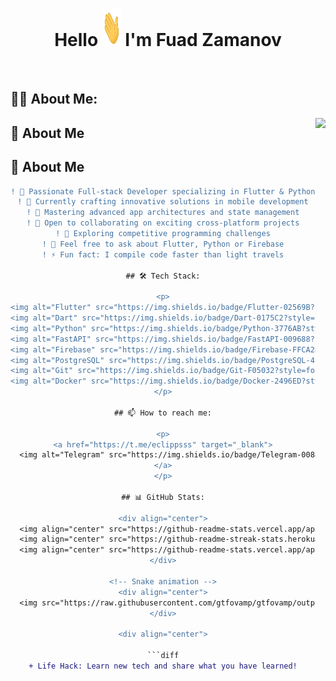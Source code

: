 <h1 align="center">Hello <img src="https://raw.githubusercontent.com/ABSphreak/ABSphreak/master/gifs/Hi.gif" width="30px" height="60px"> I'm Fuad Zamanov</h1>
<br/>

## 👨‍💻 About Me:

<img src="https://www.gabrielcorralcardenas.com/content/images/2024/03/web3.gif" height="200px" align="right" />

## 🌟 About Me

## 🌟 About Me

<div align="center">

```diff
! 🚀 Passionate Full-stack Developer specializing in Flutter & Python
! 🔭 Currently crafting innovative solutions in mobile development
! 🌱 Mastering advanced app architectures and state management
! 👯 Open to collaborating on exciting cross-platform projects
! 🤔 Exploring competitive programming challenges
! 💬 Feel free to ask about Flutter, Python or Firebase
! ⚡ Fun fact: I compile code faster than light travels

## 🛠️ Tech Stack:

<p>
<img alt="Flutter" src="https://img.shields.io/badge/Flutter-02569B?style=for-the-badge&logo=flutter&logoColor=white" height="25px"/>
<img alt="Dart" src="https://img.shields.io/badge/Dart-0175C2?style=for-the-badge&logo=dart&logoColor=white" height="25px"/>
<img alt="Python" src="https://img.shields.io/badge/Python-3776AB?style=for-the-badge&logo=python&logoColor=white" height="25px"/>
<img alt="FastAPI" src="https://img.shields.io/badge/FastAPI-009688?style=for-the-badge&logo=fastapi&logoColor=white" height="25px"/>
<img alt="Firebase" src="https://img.shields.io/badge/Firebase-FFCA28?style=for-the-badge&logo=firebase&logoColor=black" height="25px"/>
<img alt="PostgreSQL" src="https://img.shields.io/badge/PostgreSQL-4169E1?style=for-the-badge&logo=postgresql&logoColor=white" height="25px"/>
<img alt="Git" src="https://img.shields.io/badge/Git-F05032?style=for-the-badge&logo=git&logoColor=white" height="25px"/>
<img alt="Docker" src="https://img.shields.io/badge/Docker-2496ED?style=for-the-badge&logo=docker&logoColor=white" height="25px"/>
</p>

## 📫 How to reach me:

<p>
<a href="https://t.me/eclippsss" target="_blank">
  <img alt="Telegram" src="https://img.shields.io/badge/Telegram-0088cc?style=for-the-badge&logo=telegram&logoColor=white" height="30px"/>
</a>
</p>

## 📊 GitHub Stats:

<div align="center">
  <img align="center" src="https://github-readme-stats.vercel.app/api?username=gtfovamp&show_icons=true&theme=radical" />
  <img align="center" src="https://github-readme-streak-stats.herokuapp.com/?user=gtfovamp&theme=radical" />
  <img align="center" src="https://github-readme-stats.vercel.app/api/top-langs/?username=gtfovamp&layout=compact&theme=radical&langs_count=8" />
</div>

<!-- Snake animation -->
<div align="center">
  <img src="https://raw.githubusercontent.com/gtfovamp/gtfovamp/output/github-contribution-grid-snake.svg" alt="Snake animation" />
</div>

<div align="center">
  
```diff
+ Life Hack: Learn new tech and share what you have learned!

